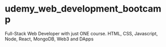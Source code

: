 # udemy_web_development_bootcamp
Full-Stack Web Developer with just ONE course. HTML, CSS, Javascript, Node, React, MongoDB, Web3 and DApps
